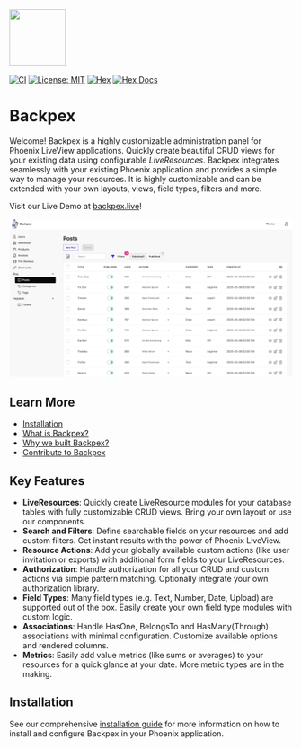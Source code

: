 <img src="https://github.com/naymspace/backpex/blob/develop/priv/static/images/logo.svg" width="100" height="100">

[![CI](https://github.com/naymspace/backpex/actions/workflows/ci.yml/badge.svg)](https://github.com/naymspace/backpex/actions/workflows/ci.yml)
[![License: MIT](https://img.shields.io/badge/License-MIT-yellow.svg)](https://github.com/naymspace/backpex/blob/develop/LICENSE.md)
[![Hex](https://img.shields.io/hexpm/v/backpex.svg)](https://hex.pm/packages/backpex)
[![Hex Docs](https://img.shields.io/badge/hex-docs-green)](https://hexdocs.pm/backpex)

# Backpex

Welcome! Backpex is a highly customizable administration panel for Phoenix LiveView applications. Quickly create beautiful CRUD views for your existing data using configurable *LiveResources*. Backpex integrates seamlessly with your existing Phoenix application and provides a simple way to manage your resources. It is highly customizable and can be extended with your own layouts, views, field types, filters and more.

Visit our Live Demo at [backpex.live](https://backpex.live/admin/users)!

![Backpex Screenshot](https://github.com/naymspace/backpex/blob/develop/priv/static/images/screenshot.png)

## Learn More

- [Installation](guides/get_started/installation.md)
- [What is Backpex?](guides/about_backpex/what-is-backpex.md)
- [Why we built Backpex?](guides/about_backpex/why-we-built-backpex.md)
- [Contribute to Backpex](guides/about_backpex/contribute-to-backpex.md)

## Key Features

- **LiveResources**: Quickly create LiveResource modules for your database tables with fully customizable CRUD views. Bring your own layout or use our components.
- **Search and Filters**: Define searchable fields on your resources and add custom filters. Get instant results with the power of Phoenix LiveView.
- **Resource Actions**: Add your globally available custom actions (like user invitation or exports) with additional form fields to your LiveResources.
- **Authorization**: Handle authorization for all your CRUD and custom actions via simple pattern matching. Optionally integrate your own authorization library.
- **Field Types**: Many field types (e.g. Text, Number, Date, Upload) are supported out of the box. Easily create your own field type modules with custom logic.
- **Associations**: Handle HasOne, BelongsTo and HasMany(Through) associations with minimal configuration. Customize available options and rendered columns.
- **Metrics**: Easily add value metrics (like sums or averages) to your resources for a quick glance at your date. More metric types are in the making.

## Installation

See our comprehensive [installation guide](guides/get_started/installation.md) for more information on how to install and configure Backpex in your Phoenix application.

